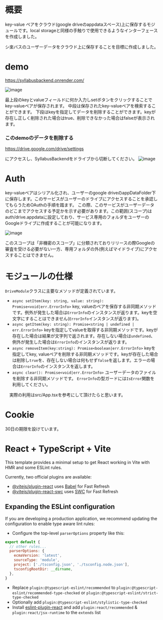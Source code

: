 # 概要
key-value ペアをクラウド(google driveのappdataスペース)上に保存するモジュールです。local storageと同様の手触りで使用できるようなインターフェースを作成しました。

シ楽バスのユーザーデータをクラウド上に保存することを目標に作成しました。

# demo
https://syllabusbackend.onrender.com/

![image](https://github.com/FraMari495/SyllabusBackend/assets/48946038/f6f14321-f5bf-47bd-949a-c765abead742)

最上段のkeyとvalueフィールドに何か入力しsetボタンをクリックすることでkey-valueペアが保存されます。
中段は保存されたkey-valueペアを検索することができます。
下段はkeyを指定してデータを削除することができます。keyが存在し正しく削除された場合はtrue、削除できなかった場合はfalseが表示されます。

### このdemoのデータを削除する
https://drive.google.com/drive/settings

にアクセスし、SyllabusBackendをドライブから切断してください。
![image](https://github.com/FraMari495/SyllabusBackend/assets/48946038/48acc63d-d2d0-4e05-bc66-60e6a2cefe7c)


# Auth
key-valueペアはシリアル化され、ユーザーのgoogle driveのappDataFolder下に保存します。このサービスがユーザーのドライブにアクセスすることを承認してもらうためOAuthの手順を踏ます。
この際、このサービスがユーザーデータのどこまでアクセスする予定かを示す必要があります。この範囲(スコープ)はauth/drive.appdataに設定しており、サービス専用のフォルダをユーザーのGoogleドライブに作成することが可能になります。

![image](https://github.com/FraMari495/SyllabusBackend/assets/48946038/7480306b-5398-4f4f-80e1-dd9db46cbe4d)

このスコープは「非機密のスコープ」に分類されておりリリースの際Googleの審査を受ける必要がない一方、専用フォルダの外(例えばマイドライブ)にアクセスすることはできません。

# モジュールの仕様
`DriveModule`クラスに主要なメソッドが定義されています。
- `async setItem(key: string, value: string): Promise<void|err.ErrorInfo>`
key, valueのペアを保存する非同期メソッドです。例外が発生した場合は`ErrorInfo`のインスタンスが返ります。keyを空文字にすることはできません(`ErrorInfo`インスタンスが返ります)。
- `async getItem(key: string): Promise<string | undefined | err.ErrorInfo>`
keyを指定してvalueを取得する非同期メソッドです。keyが存在した場合は結果が文字列で返されます。存在しない場合は`undefined`、例外が発生した場合は`ErrorInfo`のインスタンスが返ります。
- `async removeItem(key:string): Promise<boolean|err.ErrorInfo>`
keyを指定してkey, valueペアを削除する非同期メソッドです。keyが存在した場合は削除し`true`を、存在しない場合は何もせず`false`を返します。エラーの場合は`ErrorInfo`のインスタンスを返します。
- `async clear(): Promise<void|err.ErrorInfo>`
ユーザーデータのファイルを削除する非同期メソッドです。
`ErrorInfo`の型ガードには`IsError`関数を利用してください。

　実際の利用はsrc/App.tsxを参考にして頂けたらと思います。

# Cookie
30日の期限を設けています。





# React + TypeScript + Vite

This template provides a minimal setup to get React working in Vite with HMR and some ESLint rules.

Currently, two official plugins are available:

- [@vitejs/plugin-react](https://github.com/vitejs/vite-plugin-react/blob/main/packages/plugin-react/README.md) uses [Babel](https://babeljs.io/) for Fast Refresh
- [@vitejs/plugin-react-swc](https://github.com/vitejs/vite-plugin-react-swc) uses [SWC](https://swc.rs/) for Fast Refresh

## Expanding the ESLint configuration

If you are developing a production application, we recommend updating the configuration to enable type aware lint rules:

- Configure the top-level `parserOptions` property like this:

```js
export default {
  // other rules...
  parserOptions: {
    ecmaVersion: 'latest',
    sourceType: 'module',
    project: ['./tsconfig.json', './tsconfig.node.json'],
    tsconfigRootDir: __dirname,
  },
}
```

- Replace `plugin:@typescript-eslint/recommended` to `plugin:@typescript-eslint/recommended-type-checked` or `plugin:@typescript-eslint/strict-type-checked`
- Optionally add `plugin:@typescript-eslint/stylistic-type-checked`
- Install [eslint-plugin-react](https://github.com/jsx-eslint/eslint-plugin-react) and add `plugin:react/recommended` & `plugin:react/jsx-runtime` to the `extends` list
